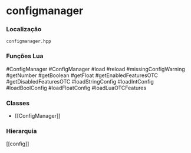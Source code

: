 # configmanager

### Localização
`configmanager.hpp`

### Funções Lua
#ConfigManager
#ConfigManager
#load
#reload
#missingConfigWarning
#getNumber
#getBoolean
#getFloat
#getEnabledFeaturesOTC
#getDisabledFeaturesOTC
#loadStringConfig
#loadIntConfig
#loadBoolConfig
#loadFloatConfig
#loadLuaOTCFeatures

### Classes
- [[ConfigManager]]

### Hierarquia
[[config]]
